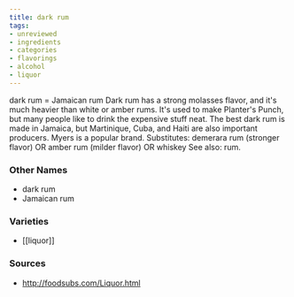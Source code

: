 ```yaml
---
title: dark rum
tags:
- unreviewed
- ingredients
- categories
- flavorings
- alcohol
- liquor
---
```

dark rum = Jamaican rum Dark rum has a strong molasses flavor, and it's much heavier than white or amber rums. It's used to make Planter's Punch, but many people like to drink the expensive stuff neat. The best dark rum is made in Jamaica, but Martinique, Cuba, and Haiti are also important producers. Myers is a popular brand. Substitutes: demerara rum (stronger flavor) OR amber rum (milder flavor) OR whiskey See also: rum.

### Other Names

* dark rum
* Jamaican rum

### Varieties

* [[liquor]]

### Sources
* http://foodsubs.com/Liquor.html
